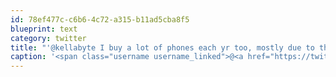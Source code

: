 ```yaml
---
id: 78ef477c-c6b6-4c72-a315-b11ad5cba8f5
blueprint: text
category: twitter
title: "'@kellabyte I buy a lot of phones each yr too, mostly due to this: lockerz.com/s/137698104"
caption: '<span class="username username_linked">@<a href="https://twitter.com/kellabyte" title="Kelly Sommers">kellabyte</a></span> I buy a lot of phones each yr too, mostly due to this: <a href="http://lockerz.com/s/137698104" title="http://lockerz.com/s/137698104" class="link link_untco">lockerz.com/s/137698104</a>'
---
```

